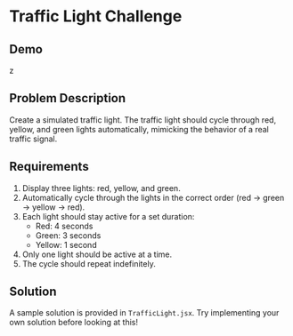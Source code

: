 # Traffic Light Challenge

## Demo

z

## Problem Description
Create a simulated traffic light. The traffic light should cycle through red, yellow, and green lights automatically, mimicking the behavior of a real traffic signal.

## Requirements
1. Display three lights: red, yellow, and green.
2. Automatically cycle through the lights in the correct order (red -> green -> yellow -> red).
3. Each light should stay active for a set duration:
   - Red: 4 seconds
   - Green: 3 seconds
   - Yellow: 1 second
4. Only one light should be active at a time.
5. The cycle should repeat indefinitely.

## Solution
A sample solution is provided in `TrafficLight.jsx`. Try implementing your own solution before looking at this!